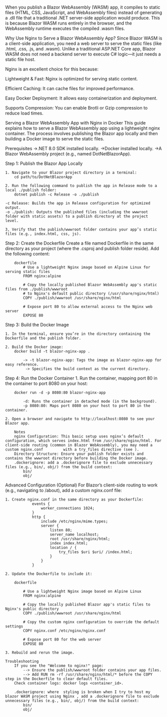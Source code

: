 When you publish a Blazor WebAssembly (WASM) app, it compiles to static files (HTML, CSS, JavaScript, and WebAssembly files) instead of generating a .dll file that a traditional .NET server-side application would produce. This is because Blazor WASM runs entirely in the browser, and the WebAssembly runtime executes the compiled .wasm files.

Why Use Nginx to Serve a Blazor WebAssembly App?
Since Blazor WASM is a client-side application, you need a web server to serve the static files (like .html, .css, .js, and .wasm). Unlike a traditional ASP.NET Core app, Blazor WASM does not need a backend server to execute C# logic—it just needs a static file host.

Nginx is an excellent choice for this because:

Lightweight & Fast: Nginx is optimized for serving static content.

Efficient Caching: It can cache files for improved performance.

Easy Docker Deployment: It allows easy containerization and deployment.

Supports Compression: You can enable Brotli or Gzip compression to reduce load times.


Serving a Blazor WebAssembly App with Nginx in Docker
This guide explains how to serve a Blazor WebAssembly app using a lightweight nginx container. The process involves publishing the Blazor app locally and then building a Docker image to serve the static files.

Prerequisites
->.NET 8.0 SDK installed locally.
->Docker installed locally.
->A Blazor WebAssembly project (e.g., named DotNetBlazorApp).

Step 1: Publish the Blazor App Locally

    1. Navigate to your Blazor project directory in a terminal:
        cd path/to/DotNetBlazorApp
    
    2. Run the following command to publish the app in Release mode to a local ./publish folder:
        dotnet publish -c Release -o ./publish

    -c Release: Builds the app in Release configuration for optimized output.
    -o ./publish: Outputs the published files (including the wwwroot folder with static assets) to a publish directory at the project level.

    3, Verify that the publish/wwwroot folder contains your app’s static files (e.g., index.html, css, js).

Step 2: Create the Dockerfile
    Create a file named Dockerfile in the same directory as your project (where the .csproj and publish folder reside). Add the following content:

        dockerfile
            # Use a lightweight Nginx image based on Alpine Linux for serving static files
            FROM nginx:alpine
            
            # Copy the locally published Blazor WebAssembly app's static files from ./publish/wwwroot
            # to Nginx's default public directory (/usr/share/nginx/html)
            COPY ./publish/wwwroot /usr/share/nginx/html
            
            # Expose port 80 to allow external access to the Nginx web server
            EXPOSE 80

Step 3: Build the Docker Image

    1. In the terminal, ensure you’re in the directory containing the Dockerfile and the publish folder.

    2. Build the Docker image:
        docker build -t blazor-nginx-app .

            -> -t blazor-nginx-app: Tags the image as blazor-nginx-app for easy reference.
             -> Specifies the build context as the current directory.

Step 4: Run the Docker Container
    1. Run the container, mapping port 80 in the container to port 8080 on your host:
        
        docker run -d -p 8080:80 blazor-nginx-app
    
            -d: Runs the container in detached mode (in the background).
            -p 8080:80: Maps port 8080 on your host to port 80 in the container.

    2. Open a browser and navigate to http://localhost:8080 to see your Blazor app.

        Notes
        nginx Configuration: This basic setup uses nginx’s default configuration, which serves index.html from /usr/share/nginx/html. For client-side routing (common in Blazor WebAssembly), you may need a custom nginx.conf         with a try_files directive (see ).
        Directory Structure: Ensure your publish folder exists and contains the wwwroot directory before building the Docker image.
        .dockerignore: add a .dockerignore file to exclude unnecessary files (e.g., bin/, obj/) from the build context:
            bin/
            obj/

Advanced Configuration (Optional)
    For Blazor’s client-side routing to work (e.g., navigating to /about), add a custom nginx.conf file:

    1. Create nginx.conf in the same directory as your Dockerfile:
                events {
                    worker_connections 1024;
                }
                http {
                    include /etc/nginx/mime.types;
                    server {
                        listen 80;
                        server_name localhost;
                        root /usr/share/nginx/html;
                        index index.html;
                        location / {
                            try_files $uri $uri/ /index.html;
                        }
                    }
                }
    
    2. Update the Dockerfile to include it:

        dockerfile

            # Use a lightweight Nginx image based on Alpine Linux
            FROM nginx:alpine
            
            # Copy the locally published Blazor app's static files to Nginx's public directory
            COPY ./publish/wwwroot /usr/share/nginx/html
            
            # Copy the custom nginx configuration to override the default settings
            COPY nginx.conf /etc/nginx/nginx.conf
            
            # Expose port 80 for the web server
            EXPOSE 80

    3. Rebuild and rerun the image.

    Troubleshooting
        If you see the "Welcome to nginx!" page:
            --> Ensure the publish/wwwroot folder contains your app files.
            --> Add RUN rm -rf /usr/share/nginx/html/* before the COPY step in the Dockerfile to clear default files.
        Check container logs: docker logs <container_id>.

        .dockerignore: where  styling is broken when I try to host my blazor WASM project using Nginx , add a .dockerignore file to exclude unnecessary files (e.g., bin/, obj/) from the build context:
            bin/
            obj/
    
